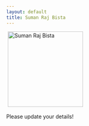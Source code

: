 ```yaml
---
layout: default
title: Suman Raj Bista
---
```

![]()
<img src="{{ site.baseurl }}/images/people/SumanRajBista.png" alt="Suman Raj Bista" style="width: 200px;"/>

Please update your details!

